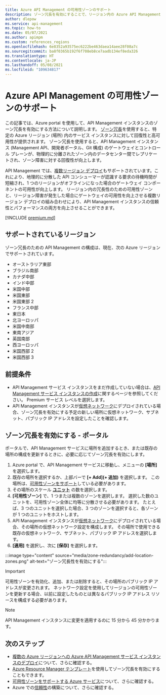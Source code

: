```yaml
---
title: Azure API Management の可用性ゾーンのサポート
description: ゾーン冗長を有効にすることで、リージョン内の Azure API Management サービス インスタンスの回復性を向上させる方法について説明します。
author: dlepow
ms.service: api-management
ms.topic: how-to
ms.date: 05/07/2021
ms.author: apimpm
ms.custom: references_regions
ms.openlocfilehash: 6e8352a93575ec6222be463daea14aee28f08a7c
ms.sourcegitcommit: ba8f0365b192f6f708eb8ce7aadb134ef8eda326
ms.translationtype: HT
ms.contentlocale: ja-JP
ms.lasthandoff: 05/08/2021
ms.locfileid: "109634817"
---
```

# <a name="availability-zone-support-for-azure-api-management"></a>Azure API Management の可用性ゾーンのサポート 

この記事では、Azure portal を使用して、API Management インスタンスのゾーン冗長を有効にする方法について説明します。 [ゾーン冗長](../availability-zones/az-overview.md#availability-zones)を使用すると、特定の Azure リージョン (場所) 内のサービス インスタンスに対して回復性と高可用性が提供されます。 ゾーン冗長を使用すると、API Management インスタンス (Management API、開発者ポータル、Git 構成) のゲートウェイとコントロール プレーンが、物理的に分離されたゾーン内のデータセンター間でレプリケートされ、ゾーン障害に対する回復性が向上します。 

API Management では、[複数リージョン デプロイ](api-management-howto-deploy-multi-region.md)もサポートされています。これにより、地理的に分散した API コンシューマーが認識する要求の待機時間が短縮され、1 つのリージョンがオフラインになった場合のゲートウェイ コンポーネントの可用性が向上します。 リージョン内の冗長性のための可用性ゾーンと、リージョン障害が発生した場合にゲートウェイの可用性を向上させる複数リージョン デプロイの組み合わせにより、API Management インスタンスの信頼性とパフォーマンスの両方を向上させることができます。

[!INCLUDE [premium.md](../../includes/api-management-availability-premium.md)]

## <a name="supported-regions"></a>サポートされているリージョン

ゾーン冗長のための API Management の構成は、現在、次の Azure リージョンでサポートされています。

* オーストラリア東部
* ブラジル南部
* カナダ中部
* インド中部
* 米国中部
* 米国東部
* 米国東部 2
* フランス中部
* 東日本
* 北ヨーロッパ
* 米国中南部
* 東南アジア
* 英国南部
* 西ヨーロッパ
* 米国西部 2
* 米国西部 3

## <a name="prerequisites"></a>前提条件

* API Management サービス インスタンスをまだ作成していない場合は、[API Management サービス インスタンスの作成](get-started-create-service-instance.md)に関するページを参照してください。 Premium サービス レベルを選択します。
* API Management インスタンスが[仮想ネットワーク](api-management-using-with-vnet.md)にデプロイされている場合、ゾーン冗長を有効にする予定の新しい場所に仮想ネットワーク、サブネット、パブリック IP アドレスを設定したことを確認します。

## <a name="enable-zone-redundancy---portal"></a>ゾーン冗長を有効にする - ポータル

ポータルで、API Management サービスに場所を追加するとき、または既存の場所の構成を更新するときに、必要に応じてゾーン冗長を有効にします。

1. Azure portal で、API Management サービスに移動し、メニューの **[場所]** を選択します。
1. 既存の場所を選択するか、上部バーで **[+ Add]\(+ 追加\)** を選択します。 この場所は、[可用性ゾーンをサポート](#supported-regions)している必要があります。
1. その場所のスケール **[ユニット](upgrade-and-scale.md)** の数を選択します。
1. **[可用性ゾーン]** で、1 つまたは複数のゾーンを選択します。 選択した数のユニットを、可用性ゾーン全体に均等に分散させる必要があります。 たとえば、3 つのユニットを選択した場合、3 つのゾーンを選択すると、各ゾーンが 1 つのユニットをホストします。
1. API Management インスタンスが[仮想ネットワーク](api-management-using-with-vnet.md)にデプロイされている場合、その場所の仮想ネットワーク設定を構成します。 その場所で使用できる既存の仮想ネットワーク、サブネット、パブリック IP アドレスを選択します。
1. **[適用]** を選択し、次に **[保存]** を選択します。

:::image type="content" source="media/zone-redundancy/add-location-zones.png" alt-text="ゾーン冗長性を有効にする":::

> [!IMPORTANT]
> 可用性ゾーンを有効化、追加、または削除すると、その場所のパブリック IP アドレスが変更されます。 ネットワーク設定を使用してリージョンの可用性ゾーンを更新する場合、以前に設定したものとは異なるパブリック IP アドレス リソースを構成する必要があります。

> [!NOTE]
> API Management インスタンスに変更を適用するのに 15 分から 45 分かかります。

## <a name="next-steps"></a>次のステップ

* [複数の Azure リージョンへの Azure API Management サービス インスタンスのデプロイ](api-management-howto-deploy-multi-region.md)について、さらに確認する。
* [Azure Resource Manager テンプレート](https://github.com/Azure/azure-quickstart-templates/tree/master/101-api-management-simple-zones)を使用してゾーン冗長を有効にすることもできます。
* [可用性ゾーンをサポートする Azure サービス](../availability-zones/az-region.md)について、さらに確認する。
* Azure での[信頼性](/azure/architecture/framework/resiliency/overview)の構築について、さらに確認する。